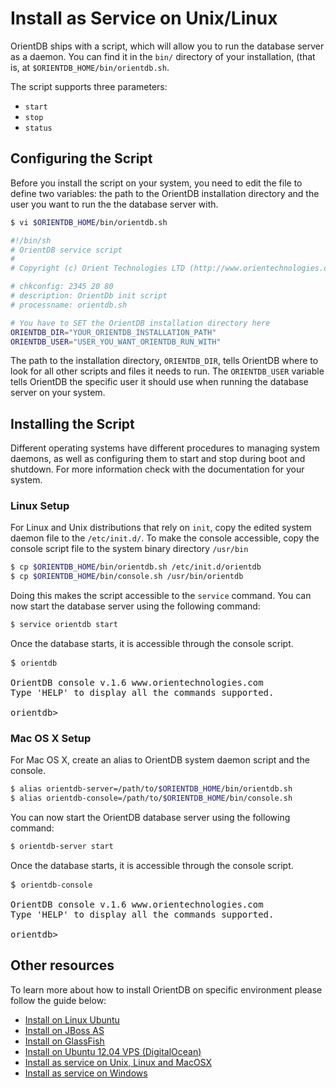 <!-- proofread 2015-11-26 SAM -->

# Install as Service on Unix/Linux

OrientDB ships with a script, which will allow you to run the database server as a daemon.  You can find it in the `bin/` directory of your installation, (that is, at `$ORIENTDB_HOME/bin/orientdb.sh`.

The script supports three parameters:

- `start`
- `stop`
- `status`


## Configuring the Script

Before you install the script on your system, you need to edit the file to define two variables: the path to the OrientDB installation directory and the user you want to run the the database server with.

```sh
$ vi $ORIENTDB_HOME/bin/orientdb.sh

#!/bin/sh
# OrientDB service script
#
# Copyright (c) Orient Technologies LTD (http://www.orientechnologies.com)

# chkconfig: 2345 20 80
# description: OrientDb init script
# processname: orientdb.sh

# You have to SET the OrientDB installation directory here
ORIENTDB_DIR="YOUR_ORIENTDB_INSTALLATION_PATH"
ORIENTDB_USER="USER_YOU_WANT_ORIENTDB_RUN_WITH"
```

The path to the installation directory, `ORIENTDB_DIR`, tells OrientDB where to look for all other scripts and files it needs to run.  The `ORIENTDB_USER` variable tells OrientDB the specific user it should use when running the database server on your system.


## Installing the Script

Different operating systems have different procedures to managing system daemons, as well as configuring them to start and stop during boot and shutdown.  For more information check with the documentation for your system.


### Linux Setup

For Linux and Unix distributions that rely on `init`, copy the edited system daemon file to the `/etc/init.d/`.  To make the console accessible, copy the console script file to the system binary directory `/usr/bin`

```sh
$ cp $ORIENTDB_HOME/bin/orientdb.sh /etc/init.d/orientdb
$ cp $ORIENTDB_HOME/bin/console.sh /usr/bin/orientdb
```

Doing this makes the script accessible to the `service` command.  You can now start the database server using the following command:

```sh
$ service orientdb start
```

Once the database starts, it is accessible through the console script.

<pre>
$ <code class="lang-sh userinput">orientdb</code>

OrientDB console v.1.6 www.orientechnologies.com
Type 'HELP' to display all the commands supported.

orientdb>
</pre>


### Mac OS X Setup

For Mac OS X, create an alias to OrientDB system daemon script and the console.

```sh
$ alias orientdb-server=/path/to/$ORIENTDB_HOME/bin/orientdb.sh
$ alias orientdb-console=/path/to/$ORIENTDB_HOME/bin/console.sh
```

You can now start the OrientDB database server using the following command:

```sh
$ orientdb-server start
```

Once the database starts, it is accessible through the console script.

<pre>
$ <code class="lang-sh userinput">orientdb-console</code>

OrientDB console v.1.6 www.orientechnologies.com
Type 'HELP' to display all the commands supported.

orientdb>
</pre>


## Other resources

To learn more about how to install OrientDB on specific environment please follow the guide below:
- [Install on Linux Ubuntu](http://famvdploeg.com/blog/2013/01/setting-up-an-orientdb-server-on-ubuntu/)
- [Install on JBoss AS](http://team.ops4j.org/wiki/display/ORIENT/Installation+on+JBoss+AS)
- [Install on GlassFish](http://team.ops4j.org/wiki/display/ORIENT/Installation+on+GlassFish)
- [Install on Ubuntu 12.04 VPS (DigitalOcean)](https://www.digitalocean.com/community/articles/how-to-install-and-use-orientdb-on-an-ubuntu-12-04-vps)
- [Install as service on Unix, Linux and MacOSX](Unix-Service.md)
- [Install as service on Windows](Windows-Service.md)

